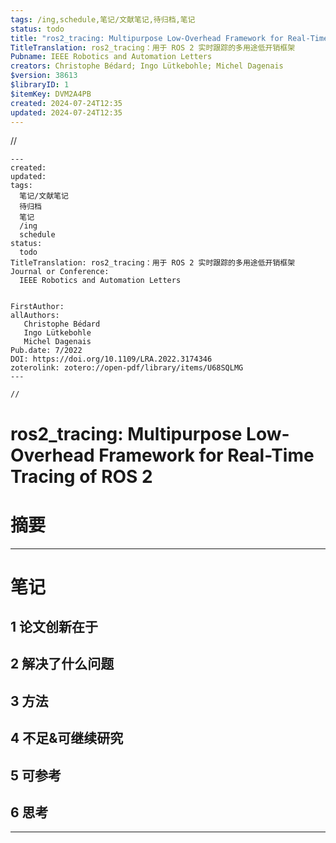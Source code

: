 ```yaml
---
tags: /ing,schedule,笔记/文献笔记,待归档,笔记
status: todo
title: "ros2_tracing: Multipurpose Low-Overhead Framework for Real-Time Tracing of ROS 2"
TitleTranslation: ros2_tracing：用于 ROS 2 实时跟踪的多用途低开销框架
Pubname: IEEE Robotics and Automation Letters
creators: Christophe Bédard; Ingo Lütkebohle; Michel Dagenais
$version: 38613
$libraryID: 1
$itemKey: DVM2A4PB
created: 2024-07-24T12:35
updated: 2024-07-24T12:35
---
```

//

    ---
    created:
    updated:
    tags:
      笔记/文献笔记
      待归档
      笔记
      /ing
      schedule
    status:
      todo
    TitleTranslation: ros2_tracing：用于 ROS 2 实时跟踪的多用途低开销框架
    Journal or Conference: 
      IEEE Robotics and Automation Letters 
       
      
    FirstAuthor: 
    allAuthors: 
       Christophe Bédard
       Ingo Lütkebohle
       Michel Dagenais
    Pub.date: 7/2022
    DOI: https://doi.org/10.1109/LRA.2022.3174346
    zoterolink: zotero://open-pdf/library/items/U68SQLMG
    ---

    //

# ros2\_tracing: Multipurpose Low-Overhead Framework for Real-Time Tracing of ROS 2

# 摘要

***

# 笔记

## 1 论文创新在于

## 2 解决了什么问题

## 3 方法

## 4 不足&可继续研究

## 5 可参考

## 6 思考

***
